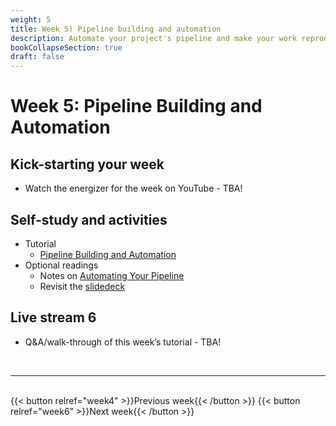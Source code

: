 ```yaml
---
weight: 5
title: Week 5) Pipeline building and automation
description: Automate your project's pipeline and make your work reproducible.
bookCollapseSection: true
draft: false
---
```


# Week 5: Pipeline Building and Automation

## Kick-starting your week
- Watch the energizer for the week on YouTube - TBA!

<!--- Watch [the energizer for the week](https://youtu.be/PdWZ1s8XXiU) on YouTube!
-->

## Self-study and activities
- Tutorial
  - [Pipeline Building and Automation](docs/tutorials/make-tutorial)
- Optional readings
  - Notes on [Automating Your Pipeline](https://tilburgsciencehub.com/tutorials/project-management/principles-of-project-setup-and-workflow-management/automation/)
  - Revisit the [slidedeck](https://github.com/STAT545-UBC/STAT545-UBC-original-website/blob/master/automation01_slides/slides.md)

## Live stream 6
- Q&A/walk-through of this week’s tutorial - TBA!




<!--
- Q&A on "Pipeline Building and Automation" (Tutorial & Data Challenge 3)
  - Re-watch the [opening/introduction of the Q&A](https://youtu.be/YlaprvGiIA0)
  - Re-watch [the primer on automating data workflows](https://youtu.be/xyoMOO842EU)
  - Re-watch [practicing with `make` (Tilburg Science Hub)](https://youtu.be/_1BDJsDVYoA)
  - Re-watch [the Q&A session, last 45 minutes of the class](https://youtu.be/56yARyR1p1E)
-->


<br>

---
<br>
{{< button relref="week4" >}}Previous week{{< /button >}}
{{< button relref="week6" >}}Next week{{< /button >}}
